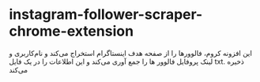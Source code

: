 # instagram-follower-scraper-chrome-extension
این افزونه کروم، فالوورها را از صفحه هدف اینستاگرام استخراج می‌کند و نام‌کاربری و لینک‌ پروفایل فالوور ها را جمع آوری می‌کند و این اطلاعات را در یک فایل txt. ذخیره می‌کند
